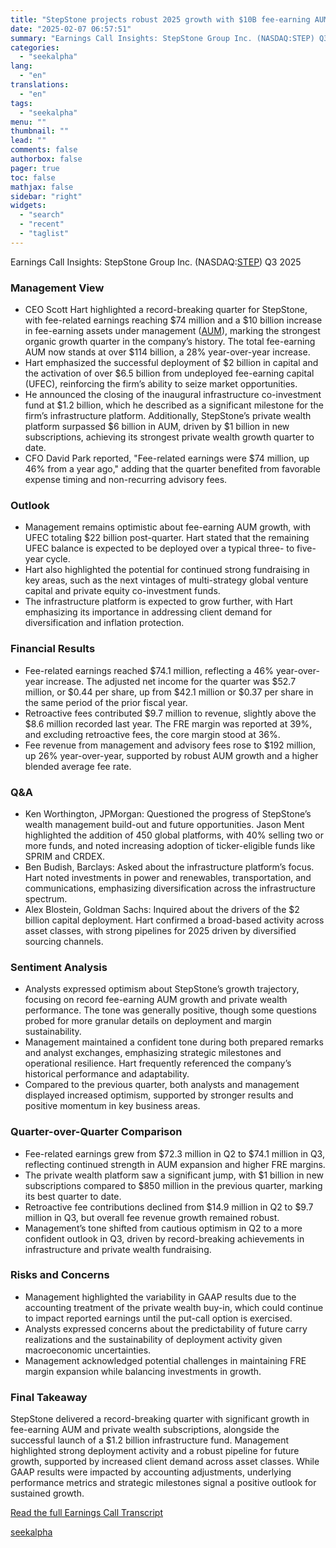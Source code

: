 ```yaml
---
title: "StepStone projects robust 2025 growth with $10B fee-earning AUM increase and $1.2B infrastructure fund close"
date: "2025-02-07 06:57:51"
summary: "Earnings Call Insights: StepStone Group Inc. (NASDAQ:STEP) Q3 2025 Management View CEO Scott Hart highlighted a record-breaking quarter for StepStone, with fee-related earnings reaching $74 million and a $10 billion increase in fee-earning assets under management (AUM), marking the strongest organic growth quarter in the company’s history. The total fee-earning..."
categories:
  - "seekalpha"
lang:
  - "en"
translations:
  - "en"
tags:
  - "seekalpha"
menu: ""
thumbnail: ""
lead: ""
comments: false
authorbox: false
pager: true
toc: false
mathjax: false
sidebar: "right"
widgets:
  - "search"
  - "recent"
  - "taglist"
---
```


Earnings Call Insights: StepStone Group Inc. (NASDAQ:[STEP](https://seekingalpha.com/symbol/STEP "StepStone Group Inc.")) Q3 2025

### Management View

* CEO Scott Hart highlighted a record-breaking quarter for StepStone, with fee-related earnings reaching $74 million and a $10 billion increase in fee-earning assets under management ([AUM](https://seekingalpha.com/symbol/AUM "Intl Sec Exch ISE Spot AUDUSD Index")), marking the strongest organic growth quarter in the company’s history. The total fee-earning AUM now stands at over $114 billion, a 28% year-over-year increase.
* Hart emphasized the successful deployment of $2 billion in capital and the activation of over $6.5 billion from undeployed fee-earning capital (UFEC), reinforcing the firm’s ability to seize market opportunities.
* He announced the closing of the inaugural infrastructure co-investment fund at $1.2 billion, which he described as a significant milestone for the firm’s infrastructure platform. Additionally, StepStone’s private wealth platform surpassed $6 billion in AUM, driven by $1 billion in new subscriptions, achieving its strongest private wealth growth quarter to date.
* CFO David Park reported, "Fee-related earnings were $74 million, up 46% from a year ago," adding that the quarter benefited from favorable expense timing and non-recurring advisory fees.

### Outlook

* Management remains optimistic about fee-earning AUM growth, with UFEC totaling $22 billion post-quarter. Hart stated that the remaining UFEC balance is expected to be deployed over a typical three- to five-year cycle.
* Hart also highlighted the potential for continued strong fundraising in key areas, such as the next vintages of multi-strategy global venture capital and private equity co-investment funds.
* The infrastructure platform is expected to grow further, with Hart emphasizing its importance in addressing client demand for diversification and inflation protection.

### Financial Results

* Fee-related earnings reached $74.1 million, reflecting a 46% year-over-year increase. The adjusted net income for the quarter was $52.7 million, or $0.44 per share, up from $42.1 million or $0.37 per share in the same period of the prior fiscal year.
* Retroactive fees contributed $9.7 million to revenue, slightly above the $8.6 million recorded last year. The FRE margin was reported at 39%, and excluding retroactive fees, the core margin stood at 36%.
* Fee revenue from management and advisory fees rose to $192 million, up 26% year-over-year, supported by robust AUM growth and a higher blended average fee rate.

### Q&A

* Ken Worthington, JPMorgan: Questioned the progress of StepStone’s wealth management build-out and future opportunities. Jason Ment highlighted the addition of 450 global platforms, with 40% selling two or more funds, and noted increasing adoption of ticker-eligible funds like SPRIM and CRDEX.
* Ben Budish, Barclays: Asked about the infrastructure platform’s focus. Hart noted investments in power and renewables, transportation, and communications, emphasizing diversification across the infrastructure spectrum.
* Alex Blostein, Goldman Sachs: Inquired about the drivers of the $2 billion capital deployment. Hart confirmed a broad-based activity across asset classes, with strong pipelines for 2025 driven by diversified sourcing channels.

### Sentiment Analysis

* Analysts expressed optimism about StepStone’s growth trajectory, focusing on record fee-earning AUM growth and private wealth performance. The tone was generally positive, though some questions probed for more granular details on deployment and margin sustainability.
* Management maintained a confident tone during both prepared remarks and analyst exchanges, emphasizing strategic milestones and operational resilience. Hart frequently referenced the company’s historical performance and adaptability.
* Compared to the previous quarter, both analysts and management displayed increased optimism, supported by stronger results and positive momentum in key business areas.

### Quarter-over-Quarter Comparison

* Fee-related earnings grew from $72.3 million in Q2 to $74.1 million in Q3, reflecting continued strength in AUM expansion and higher FRE margins.
* The private wealth platform saw a significant jump, with $1 billion in new subscriptions compared to $850 million in the previous quarter, marking its best quarter to date.
* Retroactive fee contributions declined from $14.9 million in Q2 to $9.7 million in Q3, but overall fee revenue growth remained robust.
* Management’s tone shifted from cautious optimism in Q2 to a more confident outlook in Q3, driven by record-breaking achievements in infrastructure and private wealth fundraising.

### Risks and Concerns

* Management highlighted the variability in GAAP results due to the accounting treatment of the private wealth buy-in, which could continue to impact reported earnings until the put-call option is exercised.
* Analysts expressed concerns about the predictability of future carry realizations and the sustainability of deployment activity given macroeconomic uncertainties.
* Management acknowledged potential challenges in maintaining FRE margin expansion while balancing investments in growth.

### Final Takeaway

StepStone delivered a record-breaking quarter with significant growth in fee-earning AUM and private wealth subscriptions, alongside the successful launch of a $1.2 billion infrastructure fund. Management highlighted strong deployment activity and a robust pipeline for future growth, supported by increased client demand across asset classes. While GAAP results were impacted by accounting adjustments, underlying performance metrics and strategic milestones signal a positive outlook for sustained growth.

[Read the full Earnings Call Transcript](https://seekingalpha.com/symbol/STEP/earnings/transcripts)

[seekalpha](https://seekingalpha.com/news/4404961-stepstone-projects-robust-2025-growth-with-10b-fee-earning-aum-increase-and-1_2b)
